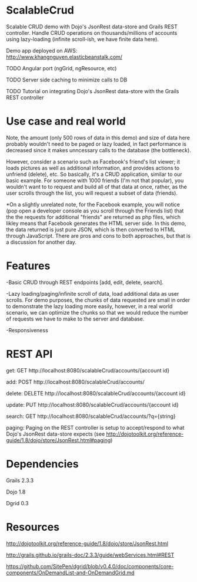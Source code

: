 # ScalableCrud
Scalable CRUD demo with Dojo's JsonRest data-store and Grails REST controller.  Handle CRUD operations on thousands/millions of accounts using lazy-loading (infinite scroll-ish, we have finite data here).  

Demo app deployed on AWS: http://www.khangnguyen.elasticbeanstalk.com/

TODO Angular port (ngGrid, ngResource, etc)

TODO Server side caching to minimize calls to DB

TODO Tutorial on integrating Dojo's JsonRest data-store with the Grails REST controller

# Use case and real world
Note, the amount (only 500 rows of data in this demo) and size of data here probably wouldn't need to be paged or lazy loaded, in fact performance is decreased since it makes unncessary calls to the database (the bottleneck).  

However, consider a scenario such as Facebook's friend's list viewer; it loads pictures as well as additional information, and provides actions to unfriend (delete), etc.  So basically, it's a CRUD application, similar to our basic example.  For someone with 1000 friends (I'm not that popular), you wouldn't want to to request and build all of that data at once, rather, as the user scrolls through the list, you will request a subset of data (friends).  

*On a slightly unrelated note, for the Facebook example, you will notice (pop open a developer console as you scroll through the Friends list) that the the requests for additional "friends" are returned as php files, which likley means that Facebook generates the HTML server side.  In this demo, the data returned is just pure JSON, which is then converted to HTML through JavaScript.  There are pros and cons to both approaches, but that is a discussion for another day.

# Features
-Basic CRUD through REST endpoints [add, edit, delete, search].

-Lazy loading/paging/infinite scroll of data, load additional data as user scrolls.  For demo purposes, the chunks of data requested are small in order to demonstrate the lazy loading more easily, however, in a real world scenario, we can optimize the chunks so that we would reduce the number of requests we have to make to the server and database.

-Responsiveness

# REST API
  get:
    GET http://localhost:8080/scalableCrud/accounts/{account id}
    
  add:
    POST http://localhost:8080/scalableCrud/accounts/
    
  delete:
    DELETE http://localhost:8080/scalableCrud/accounts/{account id}
    
  update:
    PUT http://localhost:8080/scalableCrud/accounts/{account id}
    
  search: 
    GET http://localhost:8080/scalableCrud/accounts/?q={string}
    
  paging:
    Paging on the REST controller is setup to accept/respond to what Dojo's JsonRest data-store expects (see http://dojotoolkit.org/reference-guide/1.8/dojo/store/JsonRest.html#paging)
    
    
    
    
# Dependencies
Grails 2.3.3

Dojo 1.8

Dgrid 0.3 

# Resources
http://dojotoolkit.org/reference-guide/1.8/dojo/store/JsonRest.html

http://grails.github.io/grails-doc/2.3.3/guide/webServices.html#REST

https://github.com/SitePen/dgrid/blob/v0.4.0/doc/components/core-components/OnDemandList-and-OnDemandGrid.md
